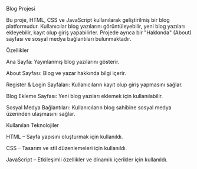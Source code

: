 Blog Projesi

Bu proje, HTML, CSS ve JavaScript kullanılarak geliştirilmiş bir blog platformudur. Kullanıcılar blog yazılarını görüntüleyebilir, yeni blog yazıları ekleyebilir, kayıt olup giriş yapabilirler. Projede ayrıca bir "Hakkında" (About) sayfası ve sosyal medya bağlantıları bulunmaktadır.

Özellikler

Ana Sayfa: Yayınlanmış blog yazılarını gösterir.

About Sayfası: Blog ve yazar hakkında bilgi içerir.

Register & Login Sayfaları: Kullanıcıların kayıt olup giriş yapmasını sağlar.

Blog Ekleme Sayfası: Yeni blog yazıları eklemek için kullanılabilir.

Sosyal Medya Bağlantıları: Kullanıcıların blog sahibine sosyal medya üzerinden ulaşmasını sağlar.

Kullanılan Teknolojiler

HTML – Sayfa yapısını oluşturmak için kullanıldı.

CSS – Tasarım ve stil düzenlemeleri için kullanıldı.

JavaScript – Etkileşimli özellikler ve dinamik içerikler için kullanıldı.


